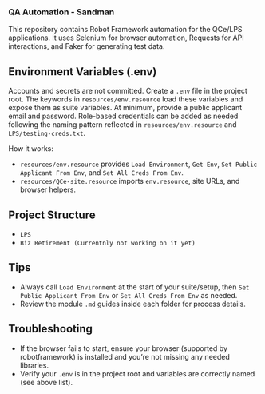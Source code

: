 ### QA Automation - Sandman

This repository contains Robot Framework automation for the QCe/LPS applications. It uses Selenium for browser automation, Requests for API interactions, and Faker for generating test data.

## Environment Variables (.env)
Accounts and secrets are not committed. Create a `.env` file in the project root. The keywords in `resources/env.resource` load these variables and expose them as suite variables. At minimum, provide a public applicant email and password. Role-based credentials can be added as needed following the naming pattern reflected in `resources/env.resource` and `LPS/testing-creds.txt`.

How it works:
- `resources/env.resource` provides `Load Environment`, `Get Env`, `Set Public Applicant From Env`, and `Set All Creds From Env`.
- `resources/QCe-site.resource` imports `env.resource`, site URLs, and browser helpers.

## Project Structure
- `LPS`
- `Biz Retirement (Currentnly not working on it yet)`

## Tips
- Always call `Load Environment` at the start of your suite/setup, then `Set Public Applicant From Env` or `Set All Creds From Env` as needed.
- Review the module `.md` guides inside each folder for process details.

## Troubleshooting
- If the browser fails to start, ensure your browser (supported by robotframework) is installed and you’re not missing any needed libraries.
- Verify your `.env` is in the project root and variables are correctly named (see above list).